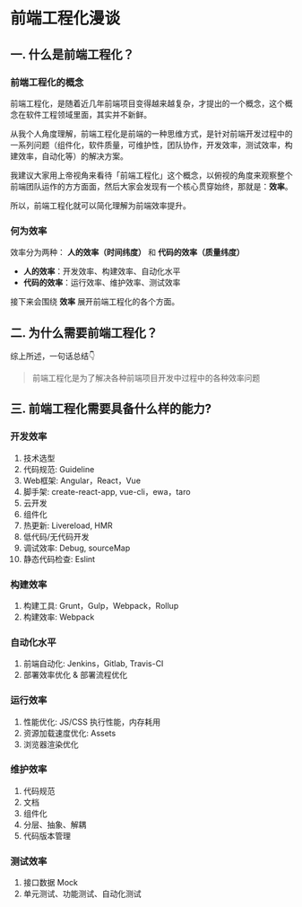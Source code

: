 # 前端工程化漫谈


## 一. 什么是前端工程化？

### 前端工程化的概念

前端工程化，是随着近几年前端项目变得越来越复杂，才提出的一个概念，这个概念在软件工程领域里面，其实并不新鲜。

从我个人角度理解，前端工程化是前端的一种思维方式，是针对前端开发过程中的一系列问题（组件化，软件质量，可维护性，团队协作，开发效率，测试效率，构建效率，自动化等）的解决方案。

我建议大家用上帝视角来看待「前端工程化」这个概念，以俯视的角度来观察整个前端团队运作的方方面面，然后大家会发现有一个核心贯穿始终，那就是：**效率**。

所以，前端工程化就可以简化理解为前端效率提升。

### 何为效率

效率分为两种： **人的效率（时间纬度）** 和 **代码的效率（质量纬度）**

+ **人的效率**：开发效率、构建效率、自动化水平
+ **代码的效率**：运行效率、维护效率、测试效率

接下来会围绕 **效率** 展开前端工程化的各个方面。

## 二. 为什么需要前端工程化？

综上所述，一句话总结👇

> 前端工程化是为了解决各种前端项目开发中过程中的各种效率问题

## 三. 前端工程化需要具备什么样的能力?

### 开发效率

1. 技术选型
2. 代码规范: Guideline
3. Web框架: Angular，React，Vue
4. 脚手架: create-react-app, vue-cli，ewa，taro
5. 云开发
6. 组件化
7. 热更新: Livereload, HMR
8. 低代码/无代码开发
9. 调试效率: Debug, sourceMap
10. 静态代码检查: Eslint

### 构建效率

1. 构建工具: Grunt，Gulp，Webpack，Rollup
2. 构建效率: Webpack

### 自动化水平

1. 前端自动化: Jenkins，Gitlab, Travis-CI
2. 部署效率优化 & 部署流程优化

### 运行效率

1. 性能优化: JS/CSS 执行性能，内存耗用
2. 资源加载速度优化: Assets
3. 浏览器渲染优化

### 维护效率

1. 代码规范
2. 文档
3. 组件化
4. 分层、抽象、解耦
5. 代码版本管理

### 测试效率

1. 接口数据 Mock
2. 单元测试、功能测试、自动化测试

